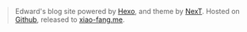 
> Edward's blog site powered by [Hexo](https://hexo.io/), and theme by [NexT](https://github.com/iissnan/hexo-theme-next).
> Hosted on [Github](https://github.com/xiao-fang/xiao-fang.github.io.hexo), released to [xiao-fang.me](http://xiao-fang.me/).
